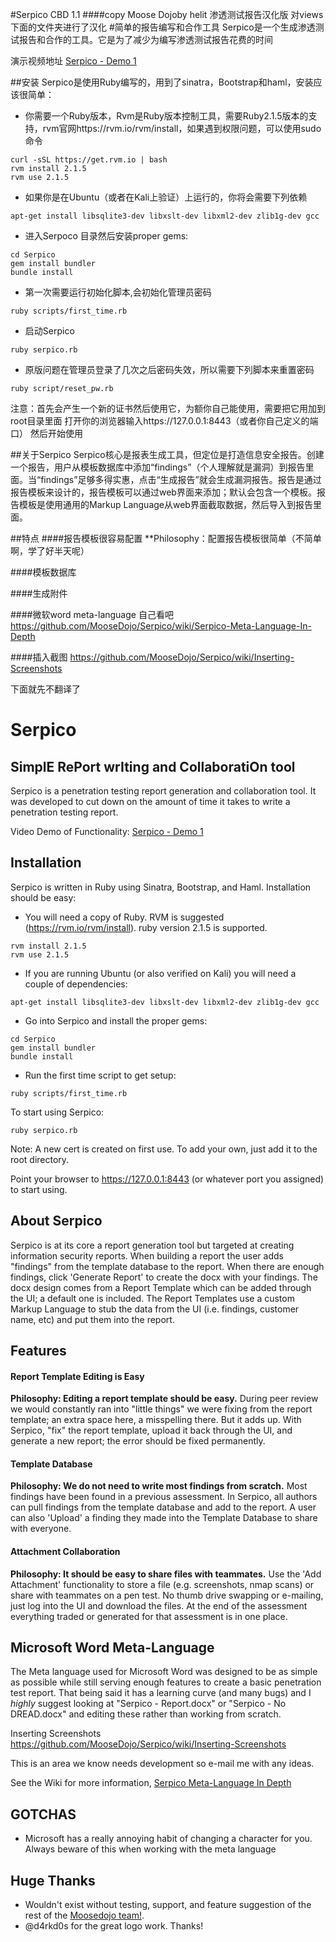 
#Serpico CBD 1.1
####copy Moose Dojoby helit
渗透测试报告汉化版
对views下面的文件夹进行了汉化
#简单的报告编写和合作工具
Serpico是一个生成渗透测试报告和合作的工具。它是为了减少为编写渗透测试报告花费的时间

演示视频地址
[Serpico - Demo 1](https://www.youtube.com/watch?v=G_qYcL4ynSc)

##安装
Serpico是使用Ruby编写的，用到了sinatra，Bootstrap和haml，安装应该很简单：

- 你需要一个Ruby版本，Rvm是Ruby版本控制工具，需要Ruby2.1.5版本的支持，rvm官网https://rvm.io/rvm/install，如果遇到权限问题，可以使用sudo命令

```
curl -sSL https://get.rvm.io | bash  
rvm install 2.1.5
rvm use 2.1.5
```

- 如果你是在Ubuntu（或者在Kali上验证）上运行的，你将会需要下列依赖

```
apt-get install libsqlite3-dev libxslt-dev libxml2-dev zlib1g-dev gcc
```

- 进入Serpoco 目录然后安装proper gems:

```
cd Serpico
gem install bundler
bundle install 
```

- 第一次需要运行初始化脚本,会初始化管理员密码

```
ruby scripts/first_time.rb
```

- 启动Serpico

```
ruby serpico.rb
```

- 原版问题在管理员登录了几次之后密码失效，所以需要下列脚本来重置密码

```
ruby script/reset_pw.rb
```

注意：首先会产生一个新的证书然后使用它，为额你自己能使用，需要把它用加到root目录里面
打开你的浏览器输入https://127.0.0.1:8443（或者你自己定义的端口） 然后开始使用

##关于Serpico
Serpico核心是报表生成工具，但定位是打造信息安全报告。创建一个报告，用户从模板数据库中添加“findings”（个人理解就是漏洞）到报告里面。当“findings”足够多得实惠，点击“生成报告”就会生成漏洞报告。报告是通过报告模板来设计的，报告模板可以通过web界面来添加；默认会包含一个模板。报告模板是使用通用的Markup Language从web界面截取数据，然后导入到报告里面。

##特点
####报告模板很容易配置
**Philosophy：配置报告模板很简单（不简单啊，学了好半天呢）

####模板数据库

####生成附件

####微软word meta-language 自己看吧
https://github.com/MooseDojo/Serpico/wiki/Serpico-Meta-Language-In-Depth

####插入截图
https://github.com/MooseDojo/Serpico/wiki/Inserting-Screenshots



下面就先不翻译了


# Serpico
## SimplE RePort wrIting and CollaboratiOn tool
Serpico is a penetration testing report generation and collaboration tool. It was developed to cut down on the amount of time it takes to write a penetration testing report.

Video Demo of Functionality:
[Serpico - Demo 1](https://www.youtube.com/watch?v=G_qYcL4ynSc)

## Installation
Serpico is written in Ruby using Sinatra, Bootstrap, and Haml. Installation should be easy:

- You will need a copy of Ruby. RVM is suggested (https://rvm.io/rvm/install). ruby version 2.1.5 is supported.

```
rvm install 2.1.5
rvm use 2.1.5
```

- If you are running Ubuntu (or also verified on Kali) you will need a couple of dependencies:
```
apt-get install libsqlite3-dev libxslt-dev libxml2-dev zlib1g-dev gcc
```

- Go into Serpico and install the proper gems:
```
cd Serpico
gem install bundler
bundle install
```

- Run the first time script to get setup:
```
ruby scripts/first_time.rb
```

To start using Serpico:
```
ruby serpico.rb
```

Note: A new cert is created on first use. To add your own, just add it to the root directory.

Point your browser to https://127.0.0.1:8443 (or whatever port you assigned) to start using.


## About Serpico
Serpico is at its core a report generation tool but targeted at creating information security reports. When building a report the user adds "findings" from the template database to the report. When there are enough findings, click 'Generate Report' to create the docx with your findings. The docx design comes from a Report Template which can be added through the UI; a default one is included. The Report Templates use a custom Markup Language to stub the data from the UI (i.e. findings, customer name, etc) and put them into the report.

## Features
#### Report Template Editing is Easy
**Philosophy: Editing a report template should be easy.**
During peer review we would constantly ran into "little things" we were fixing from the report template; an extra space here, a misspelling there. But it adds up. With Serpico, "fix" the report template, upload it back through the UI, and generate a new report; the error should be fixed permanently.

#### Template Database
**Philosophy: We do not need to write most findings from scratch.**
Most findings have been found in a previous assessment. In Serpico, all authors can pull findings from the template database and add to the report. A user can also 'Upload' a finding they made into the Template Database to share with everyone.

#### Attachment Collaboration
**Philosophy: It should be easy to share files with teammates.**
Use the 'Add Attachment' functionality to store a file (e.g. screenshots, nmap scans) or share with teammates on a pen test. No thumb drive swapping or e-mailing, just log into the UI and download the files. At the end of the assessment everything traded or generated for that assessment is in one place.


## Microsoft Word Meta-Language
The Meta language used for Microsoft Word was designed to be as simple as possible while still serving enough features to create a basic penetration test report.  That being said it has a learning curve (and many bugs) and I _highly_ suggest looking at "Serpico - Report.docx" or "Serpico - No DREAD.docx" and editing these rather than working from scratch.

Inserting Screenshots
https://github.com/MooseDojo/Serpico/wiki/Inserting-Screenshots

This is an area we know needs development so e-mail me with any ideas.

See the Wiki for more information, [Serpico Meta-Language In Depth](https://github.com/MooseDojo/Serpico/wiki/Serpico-Meta-Language-In-Depth)

## GOTCHAS
- Microsoft has a really annoying habit of changing a character for you. Always beware of this when working with the meta language

## Huge Thanks
* Wouldn't exist without testing, support, and feature suggestion of the rest of the [Moosedojo team!](https://github.com/MooseDojo).
* @d4rkd0s for the great logo work. Thanks!
